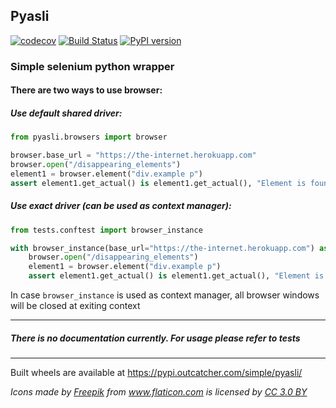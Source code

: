 ## Pyasli
[![codecov](https://codecov.io/gh/outcatcher/pyasli/branch/master/graph/badge.svg?token=SH2I5ZB221)](https://codecov.io/gh/outcatcher/pyasli)
[![Build Status](https://travis-ci.org/outcatcher/pyasli.svg?branch=master)](https://travis-ci.org/outcatcher/pyasli)
[![PyPI version](https://img.shields.io/pypi/v/pyasli.svg)](https://pypi.org/project/pyasli/)

### Simple selenium python wrapper

#### There are two ways to use browser:

##### Use default shared driver:

```python
from pyasli.browsers import browser

browser.base_url = "https://the-internet.herokuapp.com"
browser.open("/disappearing_elements")
element1 = browser.element("div.example p")
assert element1.get_actual() is element1.get_actual(), "Element is found 2 times"
```

##### Use exact driver (can be used as context manager):
```python
from tests.conftest import browser_instance

with browser_instance(base_url="https://the-internet.herokuapp.com") as browser:
    browser.open("/disappearing_elements")
    element1 = browser.element("div.example p")
    assert element1.get_actual() is element1.get_actual(), "Element is found 2 times"
```

In case `browser_instance` is used as context manager, all browser windows will be closed at
exiting context

----

##### There is no documentation currently. For usage please refer to tests

----

Built wheels are available at https://pypi.outcatcher.com/simple/pyasli/

_<div>Icons made by <a href="https://www.freepik.com/" title="Freepik">Freepik</a> from <a href="https://www.flaticon.com/" 			    title="Flaticon">www.flaticon.com</a> is licensed by <a href="http://creativecommons.org/licenses/by/3.0/" 			    title="Creative Commons BY 3.0" target="_blank">CC 3.0 BY</a></div>_
